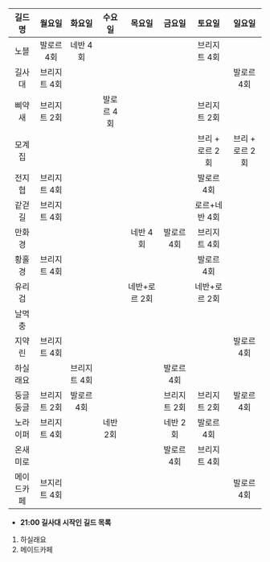 | 길드명  | 월요일  | 화요일  | 수요일  | 목요일  | 금요일  | 토요일  | 일요일  |
|:---:|:---:|:---:|:---:|:---:|:---:|:---:|:---:|
| 노블  | 발로르 4회  | 네반 4회  |   |   |   | 브리지트 4회  |   |
| 길사대  | 브리지트 4회  |   |   |   |   |   | 발로르 4회  |
| 삐약새  | 브리지트 2회  |   | 발로르 4회  |   |   | 브리지트 2회  |   |
| 모계집  |   |   |   |   |   | 브리 + 로르 2회 | 브리 + 로르 2회  |
| 전지협  | 브리지트 4회  |   |   |   |   | 발로르 4회  |   |
| 같걷길  | 브리지트 4회  |   |   |   |   | 로르+네반 4회   |   |
| 만화경  |   |   |   | 네반 4회  | 발로르 4회  | 브리지트 4회  |   |
| 황홀경  | 브리지트 4회  |   |   |   |   | 발로르 4회  |   |
| 유리검  |   |   |   | 네반+로르 2회  |   | 네반+로르 2회   |   |
| 날먹충  |   |   |   |   |   |   |   |
| 지약린  | 브리지트 4회  |   |   |   |   |   | 발로르 4회  |
| 하실래요  |   | 브리지트 4회  |   |   | 발로르 4회  |   |   |
| 둥글둥글  | 브리지트 2회  | 발로르 4회  |   |   | 브리지트 2회  | 브리지트 2회  | 발로르 4회  |
| 노라이퍼  | 브리지트 4회  |   |  네반 2회  |   |  네반 2회  |  발로르 4회  |   |
| 온새미로  |   |   |   |   | 발로르 4회  | 브리지트 4회  |   |
| 메이드카페   | 브지리트 4회  |   |   |   |   |   |  발로르 4회  |

+ __21:00 길사대 시작인 길드 목록__
1. 하실래요
2. 메이드카페
